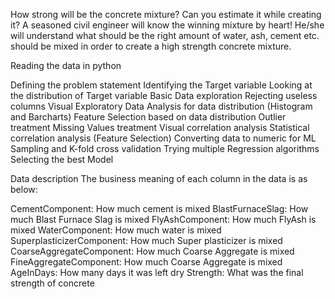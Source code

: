 How strong will be the concrete mixture? Can you estimate it while creating it? A seasoned civil engineer will know the winning mixture by heart! He/she will understand what should be the right amount of water, ash, cement etc. should be mixed in order to create a high strength concrete mixture.

Reading the data in python

Defining the problem statement
Identifying the Target variable
Looking at the distribution of Target variable
Basic Data exploration
Rejecting useless columns
Visual Exploratory Data Analysis for data distribution (Histogram and Barcharts)
Feature Selection based on data distribution
Outlier treatment
Missing Values treatment
Visual correlation analysis
Statistical correlation analysis (Feature Selection)
Converting data to numeric for ML
Sampling and K-fold cross validation
Trying multiple Regression algorithms
Selecting the best Model

Data description
The business meaning of each column in the data is as below:

CementComponent: How much cement is mixed
BlastFurnaceSlag: How much Blast Furnace Slag is mixed
FlyAshComponent: How much FlyAsh is mixed
WaterComponent: How much water is mixed
SuperplasticizerComponent: How much Super plasticizer is mixed
CoarseAggregateComponent: How much Coarse Aggregate is mixed
FineAggregateComponent: How much Coarse Aggregate is mixed
AgeInDays: How many days it was left dry
Strength: What was the final strength of concrete